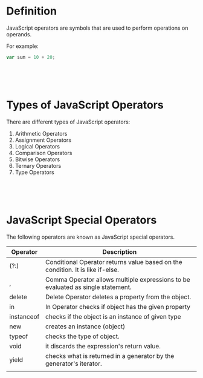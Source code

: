# Definition

JavaScript operators are symbols that are used to perform operations on operands.

For example:

```js
var sum = 10 + 20;
```

&nbsp;

&nbsp;

# Types of JavaScript Operators

There are different types of JavaScript operators:

1. Arithmetic Operators
2. Assignment Operators
3. Logical Operators
4. Comparison Operators
5. Bitwise Operators
6. Ternary Operators
7. Type Operators

&nbsp;

&nbsp;

# JavaScript Special Operators

The following operators are known as JavaScript special operators.

| Operator   | Description                                                                     |
| ---------- | ------------------------------------------------------------------------------- |
| (?:)       | Conditional Operator returns value based on the condition. It is like if-else.  |
| ,          | Comma Operator allows multiple expressions to be evaluated as single statement. |
| delete     | Delete Operator deletes a property from the object.                             |
| in         | In Operator checks if object has the given property                             |
| instanceof | checks if the object is an instance of given type                               |
| new        | creates an instance (object)                                                    |
| typeof     | checks the type of object.                                                      |
| void       | it discards the expression's return value.                                      |
| yield      | checks what is returned in a generator by the generator's iterator.             |
|            |
